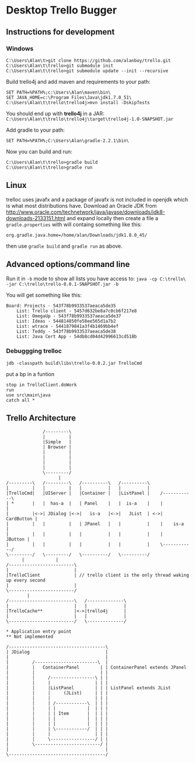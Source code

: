 Desktop Trello Bugger
==================

## Instructions for development ##

### Windows ###

    C:\Users\Alan\t>git clone https://github.com/alanboy/trello.git
    C:\Users\Alan\t\trello>git submodule init
    C:\Users\Alan\t\trello>git submodule update --init --recursive

Build trello4j and add maven and requirements to your path:

    SET PATH=%PATH%;c:\Users\Alan\maven\bin\
    SET JAVA_HOME=c:\Program Files\Java\jdk1.7.0_51\
    C:\Users\Alan\t\trello\trello4j>mvn install -DskipTests

You should end up with **trello4j** in a JAR: `C:\Users\Alan\t\trello\trello4j\target\trello4j-1.0-SNAPSHOT.jar`

Add gradle to your path:

    SET PATH=%PATH%;C:\Users\Alan\gradle-2.2.1\bin\

Now you can build and run:

    C:\Users\Alan\t\trello>gradle build
    C:\Users\Alan\t\trello>gradle run

## Linux ##

trelloc uses javafx and a package of javafx is not included in openjdk which is what most distributions have. Download an Oracle JDK from http://www.oracle.com/technetwork/java/javase/downloads/jdk8-downloads-2133151.html and expand locally  then create a file a `gradle.properties` with will containg something like this:

    org.gradle.java.home=/home/alan/Downloads/jdk1.8.0_45/

then use `gradle build` and `gradle run` as above.

## Advanced options/command line ##

Run it in `-b` mode to show all lists you have access to: `java -cp C:\trello\ -jar C:\trello\trello-0.0.1-SNAPSHOT.jar -b`

You will get something like this:

    Board: Projects - 543f78b9933537aeaca5de35
        List: Trello client - 5457d632be8a7c0cb6f217e8
        List: OmegaUp - 543f78b9933537aeaca5de37
        List: Ideas - 544814850fe58ee565d1a7b2
        List: wtrace - 5441879841a3f4b1469bb4ef
        List: Teddy - 543f78b9933537aeaca5de38
        List: Java Cert App - 54db8cd04d42996613cd518b


### Debuggging trelloc ###

    jdb -classpath build\libs\trello-0.0.2.jar TrelloCmd

put a bp in a funtion

    stop in TrelloClient.doWork
    run
    use src\main\java
    catch all *

## Trello Architecture ##

                  /---------\
                  |         |
                  |Simple   |
                  | Browser |
                  |         |
                  |         |
                  |         |
                  |         |
                  \---------/
                        |
    /---------\   /---------\   /----------\   /----------\
    |         |   |         |   |          |   |          |
    |TrelloCmd|   |UIServer |   |Container |   |ListPanel |    /------------\
    | *       |   |  has-a  |   | Panel    |   |  is-a    |    |            |
    |         |<->| JDialog |<->|   is-a   |<->|   JList  | <->| CardButton |
    |         |   |         |   | JPanel   |   |          |    |    is-a    |
    |         |   |         |   |          |   |          |    |    JButton |
    |         |   |         |   |          |   |          |    \------------/
    \---------/   \---------/   \----------/   \----------/    
          |            |
    /-------------------------\
    |                         |
    |TrelloClient             | // trello client is the only thread waking up every second
    |                         |
    \-------------------------/
            |
    /-------------------------\   /--------------\
    |                         |   |              |
    |TrelloCache**            |<->|trello4j      |
    |                         |   |              |
    \-------------------------/   \--------------/

    * Application entry point
    ** Not implemented

    /-------------------------------------\
    | JDialog                             |
    |                                     |
    |         /------------------------\  |
    |         |   ContainerPanel        | | ContainerPanel extends JPanel
    |         |                         | |
    |         |     /-----------------\ | |
    |         |     |                 | | |
    |         |     |ListPanel        | | | ListPanel extends JList
    |         |     |     (JList)     | | |
    |         |     |                 | | |
    |         |     | /------------\  | | |
    |         |     | |            |  | | |
    |         |     | | Item       |  | | |
    |         |     | |            |  | | |
    |         |     | |            |  | | |
    |         |     | \------------/  | | |
    |         |     |                 | | |
    |         |     \-----------------/ | |
    |         \-------------------------/ |
    |                                     |
    \-------------------------------------/

